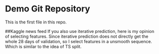 # Demo Git Repository

This is the first file in this repo.

##Kaggle news feed
If you also use iterative prediction, here is my opinion of selecting features. Since iterative prediction does not directly get the whole 28 days of validation, so I select features in a unsmooth sequence. Which is similar to the idea of TS split.

